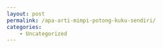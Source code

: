 ```yaml
---
layout: post
permalink: /apa-arti-mimpi-potong-kuku-sendiri/
categories:
    - Uncategorized
---
```


